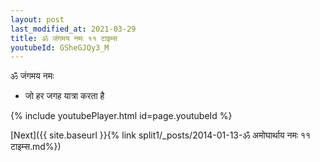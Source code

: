 ```yaml
---
layout: post
last_modified_at: 2021-03-29
title: ॐ जंगमय नमः ११ टाइम्स
youtubeId: GSheGJQy3_M
---
```

 
 
 ॐ जंगमय नमः  
 
 -  जो हर जगह यात्रा करता है 
 
  
 
  
 
 
 
 
 
 


{% include youtubePlayer.html id=page.youtubeId %}
 
[Next]({{ site.baseurl }}{% link  split1/_posts/2014-01-13-ॐ अमोघार्थाय नमः ११ टाइम्स.md%})
 
